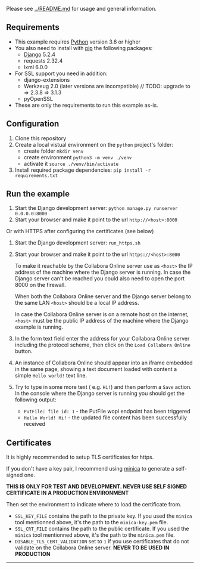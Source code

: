 Please see [../README.md](../README.md) for usage and general information.

## Requirements

- This example requires [Python][] version 3.6 or higher
- You also need to install with [pip][] the following packages:
  * [Django][] 5.2.4
  * requests 2.32.4
  * lxml 6.0.0
- For SSL support you need in addition:
  * django-extensions
  * Werkzeug 2.0 (later versions are incompatible)  // TODO: upgrade to => 2.3.8 => 3.1.3
  * pyOpenSSL
- These are only the requirements to run this example as-is.

## Configuration

1. Clone this repository
2. Create a local vistual environment on the `python` project's folder:
   * create folder `mkdir venv`
   * create environment `python3 -m venv ./venv`
   * activate it `source ./venv/bin/activate`
3. Install required package dependencies: `pip install -r requirements.txt`

## Run the example

1. Start the Django development server: `python manage.py runserver 0.0.0.0:8000`
2. Start your browser and make it point to the url `http://<host>:8000`

Or with HTTPS after configuring the certificates (see below)

1. Start the Django development server: `run_https.sh`
2. Start your browser and make it point to the url `https://<host>:8000`

   To make it reachable by the Collabora Online server use as `<host>` the IP address of the machine where the Django
   server is running. In case the Django server can't be reached you could also need to open the port 8000 on the firewall.

   When both the Collabora Online server and the Django server belong to the same LAN `<host>` should be a local IP address.

   In case the Collabora Online server is on a remote host on the internet, `<host>` must be the public IP address of
   the machine where the Django example is running.
3. In the form text field enter the address for your Collabora Online server including the protocol scheme,
   then click on the `Load Collabora Online` button.
4. An instance of Collabora Online should appear into an iframe embedded in the same page,
   showing a text document loaded with content a simple `Hello world!` text line.
5. Try to type in some more text ( e.g. `Hi!`) and then perform a `Save` action.
   In the console where the Django server is running you should get the following output:
   * `PutFile: file id: 1`  - the PutFile wopi endpoint has been triggered
   * `Hello World! Hi!` - the updated file content has been successfully received

## Certificates

It is highly recommended to setup TLS certificates for https.

If you don't have a key pair, I recommend using
[minica](https://github.com/jsha/minica) to generate a self-signed
one.

**THIS IS ONLY FOR TEST AND DEVELOPMENT. NEVER USE SELF SIGNED
CERTIFICATE IN A PRODUCTION ENVIRONMENT**

Then set the environment to indicate where to load the certificate from.

- `SSL_KEY_FILE` contains the path to the private key. If you used
  the `minica` tool mentionned above, it's the path to the
  `minica-key.pem` file.
- `SSL_CRT_FILE` contains the path to the public certificate. If you used
  the `minica` tool mentionned above, it's the path to the
  `minica.pem` file.
- `DISABLE_TLS_CERT_VALIDATION` set to `1` if you use certificates that do
  not validate on the Collabora Online server. **NEVER TO BE USED IN PRODUCTION**

---

[Python]: https://docs.python.org/3/
[pip]: https://pypi.org/project/pip/
[Django]: https://docs.djangoproject.com
